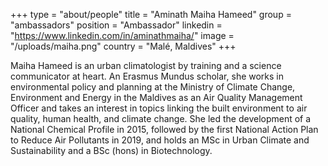 +++
type = "about/people"
title = "Aminath Maiha Hameed"
group = "ambassadors"
position = "Ambassador"
linkedin = "https://www.linkedin.com/in/aminathmaiha/"
image = "/uploads/maiha.png"
country = "Malé, Maldives"
+++
<!--StartFragment-->

Maiha Hameed is an urban climatologist by training and a science communicator at heart. An Erasmus Mundus scholar, she works in environmental policy and planning at the Ministry of Climate Change, Environment and Energy in the Maldives as an Air Quality Management Officer and takes an interest in topics linking the built environment to air quality, human health, and climate change. She led the development of a National Chemical Profile in 2015, followed by the first National Action Plan to Reduce Air Pollutants in 2019, and holds an MSc in Urban Climate and Sustainability and a BSc (hons) in Biotechnology.



<!--EndFragment-->
